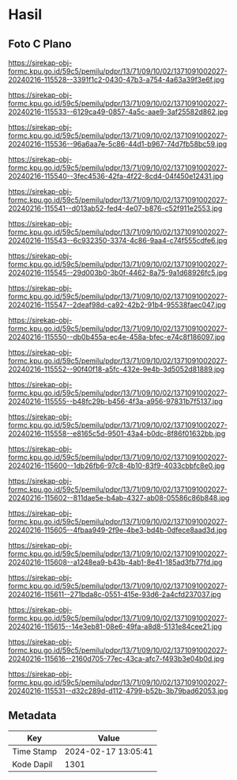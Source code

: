 # Hasil

## Foto C Plano

https://sirekap-obj-formc.kpu.go.id/59c5/pemilu/pdpr/13/71/09/10/02/1371091002027-20240216-115528--3391f1c2-0430-47b3-a754-4a63a39f3e6f.jpg

https://sirekap-obj-formc.kpu.go.id/59c5/pemilu/pdpr/13/71/09/10/02/1371091002027-20240216-115533--6129ca49-0857-4a5c-aae9-3af25582d862.jpg

https://sirekap-obj-formc.kpu.go.id/59c5/pemilu/pdpr/13/71/09/10/02/1371091002027-20240216-115536--96a6aa7e-5c86-44d1-b967-74d7fb58bc59.jpg

https://sirekap-obj-formc.kpu.go.id/59c5/pemilu/pdpr/13/71/09/10/02/1371091002027-20240216-115540--3fec4536-42fa-4f22-8cd4-04f450e12431.jpg

https://sirekap-obj-formc.kpu.go.id/59c5/pemilu/pdpr/13/71/09/10/02/1371091002027-20240216-115541--d013ab52-fed4-4e07-b876-c52f911e2553.jpg

https://sirekap-obj-formc.kpu.go.id/59c5/pemilu/pdpr/13/71/09/10/02/1371091002027-20240216-115543--6c932350-3374-4c86-9aa4-c74f555cdfe6.jpg

https://sirekap-obj-formc.kpu.go.id/59c5/pemilu/pdpr/13/71/09/10/02/1371091002027-20240216-115545--29d003b0-3b0f-4462-8a75-9a1d68926fc5.jpg

https://sirekap-obj-formc.kpu.go.id/59c5/pemilu/pdpr/13/71/09/10/02/1371091002027-20240216-115547--2deaf98d-ca92-42b2-91b4-95538faec047.jpg

https://sirekap-obj-formc.kpu.go.id/59c5/pemilu/pdpr/13/71/09/10/02/1371091002027-20240216-115550--db0b455a-ec4e-458a-bfec-e74c8f186097.jpg

https://sirekap-obj-formc.kpu.go.id/59c5/pemilu/pdpr/13/71/09/10/02/1371091002027-20240216-115552--90f40f18-a5fc-432e-9e4b-3d5052d81889.jpg

https://sirekap-obj-formc.kpu.go.id/59c5/pemilu/pdpr/13/71/09/10/02/1371091002027-20240216-115555--b48fc29b-b456-4f3a-a956-97831b7f5137.jpg

https://sirekap-obj-formc.kpu.go.id/59c5/pemilu/pdpr/13/71/09/10/02/1371091002027-20240216-115558--e8165c5d-9501-43a4-b0dc-8f86f01632bb.jpg

https://sirekap-obj-formc.kpu.go.id/59c5/pemilu/pdpr/13/71/09/10/02/1371091002027-20240216-115600--1db26fb6-97c8-4b10-83f9-4033cbbfc8e0.jpg

https://sirekap-obj-formc.kpu.go.id/59c5/pemilu/pdpr/13/71/09/10/02/1371091002027-20240216-115602--811dae5e-b4ab-4327-ab08-05586c86b848.jpg

https://sirekap-obj-formc.kpu.go.id/59c5/pemilu/pdpr/13/71/09/10/02/1371091002027-20240216-115605--4fbaa949-2f9e-4be3-bd4b-0dfece8aad3d.jpg

https://sirekap-obj-formc.kpu.go.id/59c5/pemilu/pdpr/13/71/09/10/02/1371091002027-20240216-115608--a1248ea9-b43b-4ab1-8e41-185ad3fb77fd.jpg

https://sirekap-obj-formc.kpu.go.id/59c5/pemilu/pdpr/13/71/09/10/02/1371091002027-20240216-115611--271bda8c-0551-415e-93d6-2a4cfd237037.jpg

https://sirekap-obj-formc.kpu.go.id/59c5/pemilu/pdpr/13/71/09/10/02/1371091002027-20240216-115615--14e3eb81-08e6-49fa-a8d8-5131e84cee21.jpg

https://sirekap-obj-formc.kpu.go.id/59c5/pemilu/pdpr/13/71/09/10/02/1371091002027-20240216-115616--2160d705-77ec-43ca-afc7-f493b3e04b0d.jpg

https://sirekap-obj-formc.kpu.go.id/59c5/pemilu/pdpr/13/71/09/10/02/1371091002027-20240216-115531--d32c289d-d112-4799-b52b-3b79bad62053.jpg


## Metadata

| Key        | Value               |
| ---------- | ------------------- |
| Time Stamp | 2024-02-17 13:05:41 |
| Kode Dapil | 1301                |



